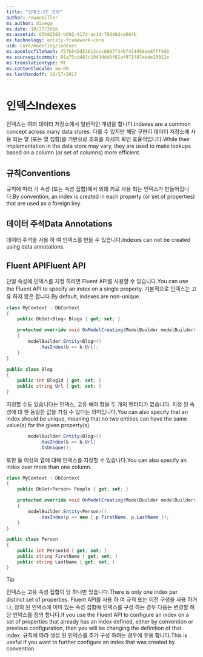```yaml
---
title: "인덱스-EF 코어"
author: rowanmiller
ms.author: divega
ms.date: 10/27/2016
ms.assetid: 85b92003-b692-417d-ac1d-76d40dce664b
ms.technology: entity-framework-core
uid: core/modeling/indexes
ms.openlocfilehash: f57b545d53613cec6887734bf434958ee8fff4d8
ms.sourcegitcommit: 01a75cd483c1943ddd6f82af971f07abde20912e
ms.translationtype: MT
ms.contentlocale: ko-KR
ms.lasthandoff: 10/27/2017
---
```

# <a name="indexes"></a><span data-ttu-id="88458-102">인덱스</span><span class="sxs-lookup"><span data-stu-id="88458-102">Indexes</span></span>

<span data-ttu-id="88458-103">인덱스는 여러 데이터 저장소에서 일반적인 개념을 합니다.</span><span class="sxs-lookup"><span data-stu-id="88458-103">Indexes are a common concept across many data stores.</span></span> <span data-ttu-id="88458-104">다를 수 있지만 해당 구현이 데이터 저장소에 사용 되는 열 (또는 열 집합)를 기반으로 조회를 자세히 확인 효율적입니다.</span><span class="sxs-lookup"><span data-stu-id="88458-104">While their implementation in the data store may vary, they are used to make lookups based on a column (or set of columns) more efficient.</span></span>

## <a name="conventions"></a><span data-ttu-id="88458-105">규칙</span><span class="sxs-lookup"><span data-stu-id="88458-105">Conventions</span></span>

<span data-ttu-id="88458-106">규칙에 따라 각 속성 (또는 속성 집합)에서 외래 키로 사용 되는 인덱스가 만들어집니다.</span><span class="sxs-lookup"><span data-stu-id="88458-106">By convention, an index is created in each property (or set of properties) that are used as a foreign key.</span></span>

## <a name="data-annotations"></a><span data-ttu-id="88458-107">데이터 주석</span><span class="sxs-lookup"><span data-stu-id="88458-107">Data Annotations</span></span>

<span data-ttu-id="88458-108">데이터 주석을 사용 하 여 인덱스를 만들 수 있습니다.</span><span class="sxs-lookup"><span data-stu-id="88458-108">Indexes can not be created using data annotations.</span></span>

## <a name="fluent-api"></a><span data-ttu-id="88458-109">Fluent API</span><span class="sxs-lookup"><span data-stu-id="88458-109">Fluent API</span></span>

<span data-ttu-id="88458-110">단일 속성에 인덱스를 지정 하려면 Fluent API를 사용할 수 있습니다.</span><span class="sxs-lookup"><span data-stu-id="88458-110">You can use the Fluent API to specify an index on a single property.</span></span> <span data-ttu-id="88458-111">기본적으로 인덱스는 고유 하지 않은 합니다.</span><span class="sxs-lookup"><span data-stu-id="88458-111">By default, indexes are non-unique.</span></span>

<!-- [!code-csharp[Main](samples/core/Modeling/FluentAPI/Samples/Index.cs?highlight=7,8)] -->
``` csharp
class MyContext : DbContext
{
    public DbSet<Blog> Blogs { get; set; }

    protected override void OnModelCreating(ModelBuilder modelBuilder)
    {
        modelBuilder.Entity<Blog>()
            .HasIndex(b => b.Url);
    }
}

public class Blog
{
    public int BlogId { get; set; }
    public string Url { get; set; }
}
```

<span data-ttu-id="88458-112">지정할 수도 있습니다는 인덱스, 고유 해야 함을 두 개의 엔터티가 없습니다. 지정 된 속성에 대 한 동일한 값을 가질 수 있다는 의미입니다.</span><span class="sxs-lookup"><span data-stu-id="88458-112">You can also specify that an index should be unique, meaning that no two entities can have the same value(s) for the given property(s).</span></span>

<!-- [!code-csharp[Main](samples/core/Modeling/FluentAPI/Samples/IndexUnique.cs?highlight=3)] -->
``` csharp
        modelBuilder.Entity<Blog>()
            .HasIndex(b => b.Url)
            .IsUnique();
```

<span data-ttu-id="88458-113">또한 둘 이상의 열에 대해 인덱스를 지정할 수 있습니다.</span><span class="sxs-lookup"><span data-stu-id="88458-113">You can also specify an index over more than one column.</span></span>

<!-- [!code-csharp[Main](samples/core/Modeling/FluentAPI/Samples/IndexComposite.cs?highlight=7,8)] -->
``` csharp
class MyContext : DbContext
{
    public DbSet<Person> People { get; set; }

    protected override void OnModelCreating(ModelBuilder modelBuilder)
    {
        modelBuilder.Entity<Person>()
            .HasIndex(p => new { p.FirstName, p.LastName });
    }
}

public class Person
{
    public int PersonId { get; set; }
    public string FirstName { get; set; }
    public string LastName { get; set; }
}
```

> [!TIP]  
> <span data-ttu-id="88458-114">인덱스는 고유 속성 집합이 당 하나만 있습니다.</span><span class="sxs-lookup"><span data-stu-id="88458-114">There is only one index per distinct set of properties.</span></span> <span data-ttu-id="88458-115">Fluent API를 사용 하 여 규칙 또는 이전 구성을 사용 하거나, 정의 된 인덱스에 이미 있는 속성 집합에 인덱스를 구성 하는 경우 다음는 변경할 해당 인덱스를 정의 합니다.</span><span class="sxs-lookup"><span data-stu-id="88458-115">If you use the Fluent API to configure an index on a set of properties that already has an index defined, either by convention or previous configuration, then you will be changing the definition of that index.</span></span> <span data-ttu-id="88458-116">규칙에 따라 생성 된 인덱스를 추가 구성 하려는 경우에 유용 합니다.</span><span class="sxs-lookup"><span data-stu-id="88458-116">This is useful if you want to further configure an index that was created by convention.</span></span>
